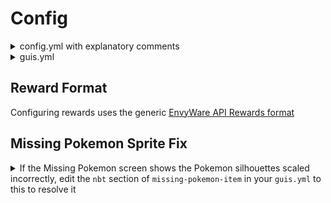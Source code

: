 # Config

<details>

<summary>config.yml with explanatory comments</summary>

<pre class="language-yaml"><code class="lang-yaml"><strong># © EnvyWare Ltd Software 2022
</strong># For assistance visit https://discord.envyware.co.uk

database: # sql database details
    pool-name: BetterDexRewards
    ip: 0.0.0.0
    port: 3306
    username: admin
    password: password
    database: servername
config-interface: # GUI information
    title: BetterDexRewards # gui name
    height: 6 # gui height
    fill-type: BLOCK # Fill style (https://github.com/Pixelmon-Development/API/wiki/GUI-Settings)
    filler-items:
        one: # the background item
            type: minecraft:stained_glass_pane
            amount: 1
            damage: 15
            name: ' '
            lore: []
reward-stages: # The stages players get rewards at
    one:
        x-pos: 1 # gui pos of the display item
        y-pos: 1 # gui pos of the display item
        display-item: # display item normally
            enabled: true
            type: minecraft:stained_glass_pane
            amount: '1'
            name: ' '
            flags: []
            lore: []
            enchants: {}
            nbt: {}
        complete-item: # display item when complete
            enabled: true
            type: minecraft:stained_glass_pane
            amount: '1'
            name: ' '
            flags: []
            lore: []
            enchants: {}
            nbt: {}
        to-claim-item: # Display item when needs claiming
            enabled: true
            type: minecraft:stained_glass_pane
            amount: '1'
            name: ' '
            flags: []
            lore: []
            enchants: {}
            nbt: {}
        required-percentage: 1.0 # Percentage required to complete this rank
        rewards:
            guaranteed-reward:
                commands:
                - give %player% minecraft:diamond 1
                messages:
                - You've completed 1% of the dex!
            reward-rolls-min: 1
            reward-rolls-max: 1
            rewards:
                entries:
                    '0':
                        weight: 1.0
                        object:
                            commands:
                            - Hey %player%
                            messages:
                            - Hey %player%
claim-reminder-message: # Message sent to remain the player they've not claimed their reward yet
- '&#x26;e&#x26;l(!) &#x26;eYou have a PokeDex reward level you can claim!'
claim-update-message: # Message sent upon a new level being able to be claimed
- '&#x26;e&#x26;l(!) &#x26;eYou have a new PokeDex reward level you can claim!'
</code></pre>

</details>

<details>

<summary>guis.yml</summary>

```yaml
# © EnvyWare Ltd Software 2022
# For assistance visit https://discord.envyware.co.uk

main-u-i:
    gui-settings:
        title: BetterDexRewards
        height: 3
        fill-type: BLOCK
        filler-items:
            one:
                enabled: true
                type: minecraft:black_stained_glass_pane
                amount: '1'
                damage: '0'
                name: ' '
                flags: []
                lore: []
                enchants: {}
                nbt: {}
    percentage-item:
        enabled: true
        type: pixelmon:poke_ball
        amount: '1'
        damage: '0'
        name: '&eCurrent PokeDex Percentage'
        flags: []
        lore:
        - '&eComplete: &a%percentage%'
        enchants: {}
        nbt:
            tooltip:
                type: string
                data: ''
        positions:
            first:
                x: 1
                y: 1
        requires-permission: false
        close-on-click: false
        commands-executed: []
    missing-item:
        enabled: true
        type: pixelmon:pokeradar
        amount: '1'
        damage: '0'
        name: '&eMissing Pokemon'
        flags: []
        lore:
        - ''
        enchants: {}
        nbt:
            ndex:
                type: short
                data: '201'
        positions:
            first:
                x: 5
                y: 1
        requires-permission: false
        close-on-click: false
        commands-executed: []
    ranks-item:
        enabled: true
        type: pixelmon:master_ball
        amount: '1'
        damage: '0'
        name: '&ePokeDex Ranks'
        flags: []
        lore:
        - ''
        enchants: {}
        nbt: {}
        positions:
            first:
                x: 3
                y: 1
        requires-permission: false
        close-on-click: false
        commands-executed: []
    info-item:
        enabled: true
        type: minecraft:paper
        amount: '1'
        damage: '0'
        name: Info
        flags: []
        lore:
        - ''
        enchants: {}
        nbt: {}
        positions:
            first:
                x: 7
                y: 1
        requires-permission: false
        close-on-click: false
        commands-executed: []
missing-pokemon-u-i:
    gui-settings:
        title: BetterDexRewards
        height: 6
        fill-type: BLOCK
        filler-items:
            one:
                enabled: true
                type: minecraft:black_stained_glass_pane
                amount: '1'
                damage: '0'
                name: ' '
                flags: []
                lore: []
                enchants: {}
                nbt: {}
    missing-pokemon-positions:
    - 0
    - 1
    - 2
    - 3
    - 4
    - 5
    - 6
    - 7
    - 8
    - 9
    - 10
    - 11
    - 12
    - 13
    - 14
    - 15
    - 16
    - 17
    - 18
    - 19
    - 20
    - 21
    - 22
    - 23
    - 24
    - 25
    - 26
    - 27
    - 28
    - 29
    - 30
    - 31
    - 32
    - 33
    - 34
    - 35
    back-button:
        enabled: true
        type: pixelmon:eject_button
        amount: '1'
        damage: '0'
        name: '&eBack'
        flags: []
        lore: []
        enchants: {}
        nbt: {}
        positions:
            first:
                x: 4
                y: 5
        requires-permission: false
        close-on-click: false
        commands-executed: []
    previous-page-button:
        enabled: true
        type: pixelmon:trade_holder_left
        amount: '1'
        damage: '0'
        name: '&ePrevious Page'
        flags: []
        lore: []
        enchants: {}
        nbt: {}
        positions:
            first:
                x: 0
                y: 5
        requires-permission: false
        close-on-click: false
        commands-executed: []
    next-page-button:
        enabled: true
        type: pixelmon:trade_holder_left
        amount: '1'
        damage: '0'
        name: '&eNext Page'
        flags: []
        lore: []
        enchants: {}
        nbt: {}
        positions:
            first:
                x: 8
                y: 5
        requires-permission: false
        close-on-click: false
        commands-executed: []
    missing-pokemon-item:
        enabled: true
        type: pixelmon:ui_element
        amount: '1'
        damage: '0'
        name: '&e%pokemon% §f- %pokedex%'
        flags: []
        lore:
        - '&eBiomes'
        - '&f%biomes%'
        - ' '
        - '&eTimes: %spawn_times%'
        - '&eCatch Rate: '
        - '%catch_rate%'
        enchants: {}
        nbt:
            UIImage:
                type: string
                data: '%sprite%'
            UIImageR:
                type: float
                data: '0'
            UIImageG:
                type: float
                data: '0'
            UIImageB:
                type: float
                data: '0'
            UIImageA:
                type: float
                data: '1'
rank-u-i:
    gui-settings:
        title: BetterDexRewards
        height: 6
        fill-type: BLOCK
        filler-items:
            one:
                enabled: true
                type: minecraft:black_stained_glass_pane
                amount: '1'
                damage: '0'
                name: ' '
                flags: []
                lore: []
                enchants: {}
                nbt: {}
    back-button:
        enabled: true
        type: pixelmon:eject_button
        amount: '1'
        damage: '0'
        name: '&eBack'
        flags: []
        lore: []
        enchants: {}
        nbt: {}
        positions:
            first:
                x: 4
                y: 5
        requires-permission: false
        close-on-click: false
        commands-executed: []

```

</details>

## Reward Format

Configuring rewards uses the generic [EnvyWare API Rewards format](https://github.com/EnvyWare/API/wiki/Rewards/)

## Missing Pokemon Sprite Fix

<details>

<summary>If the Missing Pokemon screen shows the Pokemon silhouettes scaled incorrectly, edit the <code>nbt</code> section of <code>missing-pokemon-item</code> in your <code>guis.yml</code> to this to resolve it</summary>

<pre class="language-yaml"><code class="lang-yaml">        nbt:
            UIImage:
<strong>                type: string
</strong>                data: '%sprite%'
                sub-data: {}
            UIImageHeight:
                type: short
                data: 32
                sub-data: {}
            UIImageWidth:
                type: short
                data: 32
                sub-data: {}
            UIImageScaleX:
                type: float
                data: 0.7
                sub-data: {}
            UIImageScaleY:
                type: float
                data: 0.7
                sub-data: {}
            UIXOffset:
                type: short
                data: -2
                sub-data: {}
            UIYOffset:
                type: short
                data: -5
                sub-data: {}
            UIImageR:
                type: float
                data: '0'
                sub-data: {}
            UIImageG:
                type: float
                data: '0'
                sub-data: {}
            UIImageB:
                type: float
                data: '0'
                sub-data: {}
            UIImageA:
                type: float
                data: '1'
                sub-data: {}
</code></pre>



</details>

